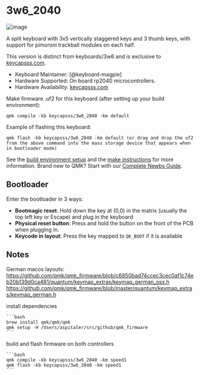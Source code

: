 # 3w6_2040

![image](https://i.imgur.com/QAL63nyh.jpg)

A split keyboard with 3x5 vertically staggered keys and 3 thumb keys, with support for pimoroni trackball modules on each half.

This version is distinct from keyboards/3w6 and is exclusive to [keycapsss.com](https://keycapsss.com).

* Keyboard Maintainer: [@keyboard-magpie]
* Hardware Supported: On board rp2040 microcontrollers.
* Hardware Availability: [keycapsss.com](https://keycapsss.com)

Make firmware .uf2 for this keyboard (after setting up your build environment):

    qmk compile -kb keycapsss/3w6_2040 -km default

Example of flashing this keyboard:

    qmk flash -kb keycapsss/3w6_2040 -km default (or drag and drop the uf2 from the above command into the mass storage device that appears when in bootloader mode)

See the [build environment setup](https://docs.qmk.fm/#/getting_started_build_tools) and the [make instructions](https://docs.qmk.fm/#/getting_started_make_guide) for more information. Brand new to QMK? Start with our [Complete Newbs Guide](https://docs.qmk.fm/#/newbs).

## Bootloader

Enter the bootloader in 3 ways:

* **Bootmagic reset**: Hold down the key at (0,0) in the matrix (usually the top left key or Escape) and plug in the keyboard
* **Physical reset button**: Press and hold the button on the front of the PCB when plugging in.
* **Keycode in layout**: Press the key mapped to `QK_BOOT` if it is available

## Notes

German macos layouts:
<https://github.com/qmk/qmk_firmware/blob/c6850bad74ccec3cec0af1c74eb20b139d0ca481/quantum/keymap_extras/keymap_german_osx.h>  
<https://github.com/qmk/qmk_firmware/blob/master/quantum/keymap_extras/keymap_german.h>

install dependencies

    ```bash
    brew install qmk/qmk/qmk
    qmk setup -H /Users/aspitaler/src/github/qmk_firmware
    ```

build and flash firmware on both controllers

    ```bash
    qmk compile -kb keycapsss/3w6_2040 -km speed1
    qmk flash -kb keycapsss/3w6_2040 -km speed1
    ```
